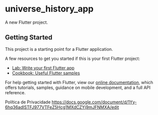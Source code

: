 # universe_history_app

A new Flutter project.

## Getting Started

This project is a starting point for a Flutter application.

A few resources to get you started if this is your first Flutter project:

- [Lab: Write your first Flutter app](https://flutter.dev/docs/get-started/codelab)
- [Cookbook: Useful Flutter samples](https://flutter.dev/docs/cookbook)

For help getting started with Flutter, view our
[online documentation](https://flutter.dev/docs), which offers tutorials,
samples, guidance on mobile development, and a full API reference.

Política de Privacidade
https://docs.google.com/document/d/1Yy-6hq36adISTFJ977VTFeZ5Hcg1MXdCZYj9mJFNMXA/edit
